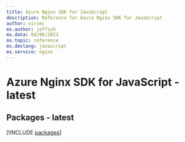 ```yaml
---
title: Azure Nginx SDK for JavaScript
description: Reference for Azure Nginx SDK for JavaScript
author: xirzec
ms.author: jeffish
ms.data: 04/06/2023
ms.topic: reference
ms.devlang: javascript
ms.service: nginx
---
```

# Azure Nginx SDK for JavaScript - latest
## Packages - latest
[!INCLUDE [packages](nginx-index.md)]